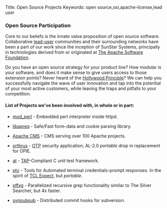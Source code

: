 Title:  Open Source Projects
Keywords: open source,osi,apache-license,lead user

### Open Source Participation

Core to our beliefs is the innate value proposition of open source software.  Collaborative
[lead-user](http://en.wikipedia.org/wiki/Lead_user) communities and their
surrounding networks have been a part of our work since the inception of SunStar Systems,
principally in technologies derived from or originated at
[The Apache Software Foundation](http://www.apache.org/).

Do you have an open source strategy for your product line?  How modular is your software, and 
does it make sense to give users access to those extension points?  Never heard of the
[Hollywood Principle](http://en.wikipedia.org/wiki/Hollywood_principle)?  We can help you successfully
navigate the wave of user innovation and tap into the potential of your most active customers, while
leaving the traps and pitfalls to your competition.

#### List of Projects we've been involved with, in whole or in part:

- [mod_perl](http://perl.apache.org/) - Embedded perl interpreter inside httpd.

- [libapreq](http://httpd.apache.org/apreq/) - Safe/Fast form-data and cookie parsing library.

- [Apache CMS](http://www.apache.org/dev/cms) - CMS serving over 100 Apache projects.

- [orthrus](https://code.google.com/p/orthrus/) - [OTP](https://en.wikipedia.org/wiki/One-time_password) security application; AL-2.0 *portable* drop in replacement for OPIE.

- [at](https://github.com/joesuf4/at) - [TAP](https://testanything.org)-Compliant C unit test framework.

- [pty](https://github.com/joesuf4/pty) - Tools for Automated terminal credentials-prompt responses.  In the spirit of [TCL Expect](https://en.wikipedia.org/wiki/Expect), but *portable*.

- [pffxg](https://github.com/joesuf4/home/blob/master/bin/pffxg.sh) - Parallelized recursive grep functionality similar to The Silver Searcher, but 4x faster.

- [svnpubsub](http://svn.apache.org/repos/asf/subversion/trunk/tools/server-side/svnpubsub) - Distributed commit hooks for subversion.

<!--
- [Apache's 2019 qmail + CMS dirty laundry](/laundry/postmortem.txt) - Ugly internal mess about myopic Apache Infrastructure decisions since 2015 leading into ApacheCon NA 2019
-->